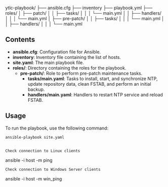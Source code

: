 ytlc-playbook/
├── ansible.cfg
├── inventory
├── playbook.yml
├── roles/
│ ├── patch/
│ │ ├── tasks/
│ │ │ └── main.yml
│ │ ├── handlers/
│ │ │ └── main.yml
│ ├── pre-patch/
│ │ ├── tasks/
│ │ │ └── main.yml
│ │ ├── handlers/
│ │ │ └── main.yml


## Contents

- **ansible.cfg**: Configuration file for Ansible.
- **inventory**: Inventory file containing the list of hosts.
- **site.yaml**: The main playbook file.
- **roles/**: Directory containing the roles for the playbook.
  - **pre-patch/**: Role to perform pre-patch maintenance tasks.
    - **tasks/main.yaml**: Tasks to install, start, and synchronize NTP, update repository data, clean FSTAB, and perform an initial backup.
    - **handlers/main.yaml**: Handlers to restart NTP service and reload FSTAB.

## Usage

To run the playbook, use the following command:

```bash
ansible-playbook site.yaml


Check connection to Linux clients
```
ansible -i host -m ping
```
Check connection to Windows Server clients
```
ansible -i host -m win_ping
```
